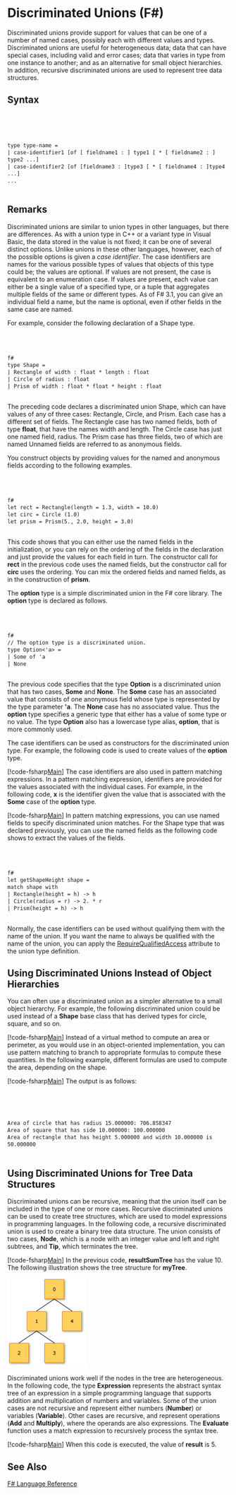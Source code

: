 # Discriminated Unions (F#)

Discriminated unions provide support for values that can be one of a number of named cases, possibly each with different values and types. Discriminated unions are useful for heterogeneous data; data that can have special cases, including valid and error cases; data that varies in type from one instance to another; and as an alternative for small object hierarchies. In addition, recursive discriminated unions are used to represent tree data structures.


## Syntax



```




type type-name =
| case-identifier1 [of [ fieldname1 : ] type1 [ * [ fieldname2 : ] type2 ...]
| case-identifier2 [of [fieldname3 : ]type3 [ * [ fieldname4 : ]type4 ...]
...


```





## Remarks
Discriminated unions are similar to union types in other languages, but there are differences. As with a union type in C++ or a variant type in Visual Basic, the data stored in the value is not fixed; it can be one of several distinct options. Unlike unions in these other languages, however, each of the possible options is given a *case identifier*. The case identifiers are names for the various possible types of values that objects of this type could be; the values are optional. If values are not present, the case is equivalent to an enumeration case. If values are present, each value can either be a single value of a specified type, or a tuple that aggregates multiple fields of the same or different types. As of F# 3.1, you can give an individual field a name, but the name is optional, even if other fields in the same case are named.

For example, consider the following declaration of a Shape type.




```



f#
type Shape =
| Rectangle of width : float * length : float
| Circle of radius : float
| Prism of width : float * float * height : float


```




The preceding code declares a discriminated union Shape, which can have values of any of three cases: Rectangle, Circle, and Prism. Each case has a different set of fields. The Rectangle case has two named fields, both of type **float**, that have the names width and length. The Circle case has just one named field, radius. The Prism case has three fields, two of which are named Unnamed fields are referred to as anonymous fields.

You construct objects by providing values for the named and anonymous fields according to the following examples.




```



f#
let rect = Rectangle(length = 1.3, width = 10.0)
let circ = Circle (1.0)
let prism = Prism(5., 2.0, height = 3.0)


```




This code shows that you can either use the named fields in the initialization, or you can rely on the ordering of the fields in the declaration and just provide the values for each field in turn. The constructor call for **rect** in the previous code uses the named fields, but the constructor call for **circ** uses the ordering. You can mix the ordered fields and named fields, as in the construction of **prism**.

The **option** type is a simple discriminated union in the F# core library. The **option** type is declared as follows.




```



f#
// The option type is a discriminated union.
type Option<'a> =
| Some of 'a
| None


```




The previous code specifies that the type **Option** is a discriminated union that has two cases, **Some** and **None**. The **Some** case has an associated value that consists of one anonymous field whose type is represented by the type parameter **'a**. The **None** case has no associated value. Thus the **option** type specifies a generic type that either has a value of some type or no value. The type **Option** also has a lowercase type alias, **option**, that is more commonly used.

The case identifiers can be used as constructors for the discriminated union type. For example, the following code is used to create values of the **option** type.

[!code-fsharp[Main](snippets/fslangref1/snippet2001.fs)]
    The case identifiers are also used in pattern matching expressions. In a pattern matching expression, identifiers are provided for the values associated with the individual cases. For example, in the following code, **x** is the identifier given the value that is associated with the **Some** case of the **option** type.

[!code-fsharp[Main](snippets/fslangref1/snippet2002.fs)]
    In pattern matching expressions, you can use named fields to specify discriminated union matches. For the Shape type that was declared previously, you can use the named fields as the following code shows to extract the values of the fields.




```



f#
let getShapeHeight shape =
match shape with
| Rectangle(height = h) -> h
| Circle(radius = r) -> 2. * r
| Prism(height = h) -> h


```




Normally, the case identifiers can be used without qualifying them with the name of the union. If you want the name to always be qualified with the name of the union, you can apply the [RequireQualifiedAccess](http://msdn.microsoft.com/en-us/library/8b9b6ade-0471-4413-ac5d-638cd0de5f15) attribute to the union type definition.


## Using Discriminated Unions Instead of Object Hierarchies
You can often use a discriminated union as a simpler alternative to a small object hierarchy. For example, the following discriminated union could be used instead of a **Shape** base class that has derived types for circle, square, and so on.

[!code-fsharp[Main](snippets/fslangref1/snippet2003.fs)]
    Instead of a virtual method to compute an area or perimeter, as you would use in an object-oriented implementation, you can use pattern matching to branch to appropriate formulas to compute these quantities. In the following example, different formulas are used to compute the area, depending on the shape.

[!code-fsharp[Main](snippets/fslangref1/snippet2004.fs)]
    The output is as follows:




```




Area of circle that has radius 15.000000: 706.858347
Area of square that has side 10.000000: 100.000000
Area of rectangle that has height 5.000000 and width 10.000000 is 50.000000


```





## Using Discriminated Unions for Tree Data Structures
Discriminated unions can be recursive, meaning that the union itself can be included in the type of one or more cases. Recursive discriminated unions can be used to create tree structures, which are used to model expressions in programming languages. In the following code, a recursive discriminated union is used to create a binary tree data structure. The union consists of two cases, **Node**, which is a node with an integer value and left and right subtrees, and **Tip**, which terminates the tree.

[!code-fsharp[Main](snippets/fslangref1/snippet2005.fs)]
    In the previous code, **resultSumTree** has the value 10. The following illustration shows the tree structure for **myTree**.

![Tree structure for myTree](images/TreeStructureDiagram.png)

Discriminated unions work well if the nodes in the tree are heterogeneous. In the following code, the type **Expression** represents the abstract syntax tree of an expression in a simple programming language that supports addition and multiplication of numbers and variables. Some of the union cases are not recursive and represent either numbers (**Number**) or variables (**Variable**). Other cases are recursive, and represent operations (**Add** and **Multiply**), where the operands are also expressions. The **Evaluate** function uses a match expression to recursively process the syntax tree.

[!code-fsharp[Main](snippets/fslangref1/snippet2006.fs)]
    When this code is executed, the value of **result** is 5.


## See Also
[F&#35; Language Reference](FSharp-Language-Reference.md)

